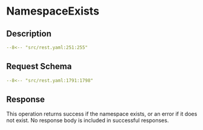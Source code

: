 # NamespaceExists

## Description

```yaml
--8<-- "src/rest.yaml:251:255"
```

## Request Schema

```yaml
--8<-- "src/rest.yaml:1791:1798"
```
## Response

This operation returns success if the namespace exists, 
or an error if it does not exist. No response body is included in successful responses.